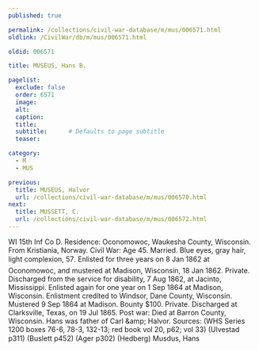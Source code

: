 ```yaml
---
published: true

permalink: /collections/civil-war-database/m/mus/006571.html
oldlink: /CivilWar/db/m/mus/006571.html

oldid: 006571

title: MUSEUS, Hans B.

pagelist:
  exclude: false
  order: 6571
  image: 
  alt:
  caption:
  title:
  subtitle:      # Defaults to page subtitle
  teaser:

category: 
  - M 
  - MUS

previous:
  title: MUSEUS, Halvor
  url: /collections/civil-war-database/m/mus/006570.html  
next:
  title: MUSSETT, C.
  url: /collections/civil-war-database/m/mus/006572.html   
---
```

WI 15th Inf Co D. Residence: Oconomowoc, Waukesha County, Wisconsin. From Kristiania, Norway. Civil War: Age 45. Married. Blue eyes, gray hair, light complexion, 5&#146;7&#148;. Enlisted for three years on 8 Jan 1862 at Oconomowoc, and mustered at Madison, Wisconsin, 18 Jan 1862. Private. Discharged from the service for disability, 7 Aug 1862, at Jacinto, Mississippi. Enlisted again for one year on 1 Sep 1864 at Madison, Wisconsin. Enlistment credited to Windsor, Dane County, Wisconsin. Mustered 9 Sep 1864 at Madison. Bounty $100. Private. Discharged at Clarksville, Texas, on 19 Jul 1865. Post war: Died at Barron County, Wisconsin. Hans was father of Carl &amp;amp; Halvor. Sources: (WHS Series 1200 boxes 76-6, 78-3, 132-13; red book vol 20, p62; vol 33) (Ulvestad p311) (Buslett p452) (Ager p302) (Hedberg) &#147;Musdus, Hans&#148;